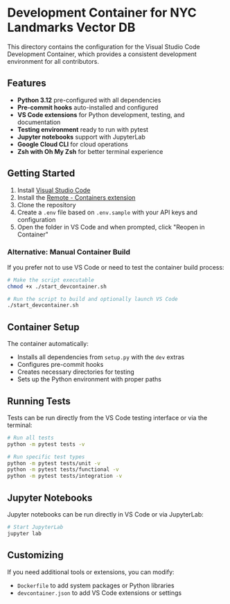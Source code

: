 # Development Container for NYC Landmarks Vector DB

This directory contains the configuration for the Visual Studio Code Development
Container, which provides a consistent development environment for all contributors.

## Features

- **Python 3.12** pre-configured with all dependencies
- **Pre-commit hooks** auto-installed and configured
- **VS Code extensions** for Python development, testing, and documentation
- **Testing environment** ready to run with pytest
- **Jupyter notebooks** support with JupyterLab
- **Google Cloud CLI** for cloud operations
- **Zsh with Oh My Zsh** for better terminal experience

## Getting Started

1. Install [Visual Studio Code](https://code.visualstudio.com/)
1. Install the
   [Remote - Containers extension](https://marketplace.visualstudio.com/items?itemName=ms-vscode-remote.remote-containers)
1. Clone the repository
1. Create a `.env` file based on `.env.sample` with your API keys and configuration
1. Open the folder in VS Code and when prompted, click "Reopen in Container"

### Alternative: Manual Container Build

If you prefer not to use VS Code or need to test the container build process:

```bash
# Make the script executable
chmod +x ./start_devcontainer.sh

# Run the script to build and optionally launch VS Code
./start_devcontainer.sh
```

## Container Setup

The container automatically:

- Installs all dependencies from `setup.py` with the `dev` extras
- Configures pre-commit hooks
- Creates necessary directories for testing
- Sets up the Python environment with proper paths

## Running Tests

Tests can be run directly from the VS Code testing interface or via the terminal:

```bash
# Run all tests
python -m pytest tests -v

# Run specific test types
python -m pytest tests/unit -v
python -m pytest tests/functional -v
python -m pytest tests/integration -v
```

## Jupyter Notebooks

Jupyter notebooks can be run directly in VS Code or via JupyterLab:

```bash
# Start JupyterLab
jupyter lab
```

## Customizing

If you need additional tools or extensions, you can modify:

- `Dockerfile` to add system packages or Python libraries
- `devcontainer.json` to add VS Code extensions or settings
